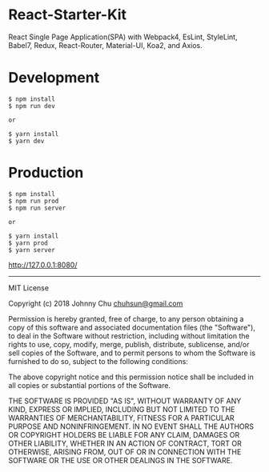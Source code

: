 # React-Starter-Kit
React Single Page Application(SPA) with Webpack4, EsLint, StyleLint, Babel7, Redux, React-Router, Material-UI, Koa2, and Axios.

# Development
```
$ npm install
$ npm run dev

or

$ yarn install
$ yarn dev
```

# Production
```
$ npm install
$ npm run prod
$ npm run server

or

$ yarn install
$ yarn prod
$ yarn server
```

http://127.0.0.1:8080/

---
MIT License

Copyright (c) 2018 Johnny Chu <chuhsun@gmail.com>

Permission is hereby granted, free of charge, to any person obtaining a copy
of this software and associated documentation files (the "Software"), to deal
in the Software without restriction, including without limitation the rights
to use, copy, modify, merge, publish, distribute, sublicense, and/or sell
copies of the Software, and to permit persons to whom the Software is
furnished to do so, subject to the following conditions:

The above copyright notice and this permission notice shall be included in all
copies or substantial portions of the Software.

THE SOFTWARE IS PROVIDED "AS IS", WITHOUT WARRANTY OF ANY KIND, EXPRESS OR
IMPLIED, INCLUDING BUT NOT LIMITED TO THE WARRANTIES OF MERCHANTABILITY,
FITNESS FOR A PARTICULAR PURPOSE AND NONINFRINGEMENT. IN NO EVENT SHALL THE
AUTHORS OR COPYRIGHT HOLDERS BE LIABLE FOR ANY CLAIM, DAMAGES OR OTHER
LIABILITY, WHETHER IN AN ACTION OF CONTRACT, TORT OR OTHERWISE, ARISING FROM,
OUT OF OR IN CONNECTION WITH THE SOFTWARE OR THE USE OR OTHER DEALINGS IN THE
SOFTWARE.